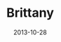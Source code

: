 ---
layout: media
category: media
title: "Brittany"
date: 2013-10-28
description: "Kingdom Story - WK3"
video: "https://s3.amazonaws.com/crossroadsvideomessages/kingdom_come_wk3_intv_brittany.mp4"
video-poster: "http://s3.amazonaws.com/crossroads-media/images/legacy/content/ki_britanny_still.jpg"
---